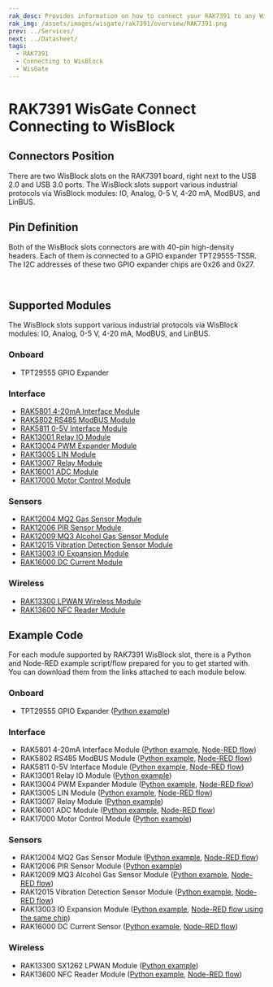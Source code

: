 ```yaml
---
rak_desc: Provides information on how to connect your RAK7391 to any WisBlock modules. This information includes technical specifications, characteristics, and requirements.
rak_img: /assets/images/wisgate/rak7391/overview/RAK7391.png
prev: ../Services/
next: ../Datasheet/
tags:
  - RAK7391
  - Connecting to WisBlock
  - WisGate
---
```


# RAK7391 WisGate Connect Connecting to WisBlock

## Connectors Position

There are two WisBlock slots on the RAK7391 board, right next to the USB 2.0 and USB 3.0 ports. The WisBlock slots support various industrial protocols via WisBlock modules: IO, Analog, 0-5&nbsp;V, 4-20&nbsp;mA, ModBUS, and LinBUS.

<rk-img
  src="/assets/images/wisgate/rak7391/connecting-to-wisblock/1.wisblock-slots.png"
  width="60%"
  caption="WisBlock slots"
/>

## Pin Definition

Both of the WisBlock slots connectors are with 40-pin high-density headers. Each of them is connected to a GPIO expander TPT29555-TS5R. The I2C addresses of these two GPIO expander chips are 0x26 and 0x27. 

<rk-img
  src="/assets/images/wisgate/rak7391/connecting-to-wisblock/2.pinouts.png"
  width="100%"
  caption="WisBlock slot pinouts"
/>

<br>

<rk-img
  src="/assets/images/wisgate/rak7391/connecting-to-wisblock/3.gpio.png"
  width="100%"
  caption="GIPO expand pinouts"
/>

## Supported Modules

The WisBlock slots support various industrial protocols via WisBlock modules: IO, Analog, 0-5&nbsp;V, 4-20&nbsp;mA, ModBUS, and LinBUS.

### Onboard

- TPT29555 GPIO Expander

### Interface

- [RAK5801 4-20mA Interface Module](https://docs.rakwireless.com/Product-Categories/WisBlock/RAK5801/Overview/)
- [RAK5802 RS485 ModBUS Module](https://docs.rakwireless.com/Product-Categories/WisBlock/RAK5802/Overview/)
- [RAK5811 0-5V Interface Module](https://docs.rakwireless.com/Product-Categories/WisBlock/RAK5811/Overview/)
- [RAK13001 Relay IO Module](https://docs.rakwireless.com/Product-Categories/WisBlock/RAK13001/Overview/)
- [RAK13004 PWM Expander Module](https://docs.rakwireless.com/Product-Categories/WisBlock/RAK13004/Overview/)
- [RAK13005 LIN Module](https://docs.rakwireless.com/Product-Categories/WisBlock/RAK13005/Overview/)
- [RAK13007 Relay Module](https://docs.rakwireless.com/Product-Categories/WisBlock/RAK13007/Overview/)
- [RAK16001 ADC Module](https://docs.rakwireless.com/Product-Categories/WisBlock/RAK16001/Overview/)
- [RAK17000 Motor Control Module](https://docs.rakwireless.com/Product-Categories/WisBlock/RAK17000/Overview/)

### Sensors

- [RAK12004 MQ2 Gas Sensor Module](https://docs.rakwireless.com/Product-Categories/WisBlock/RAK12004/Overview/)
- [RAK12006 PIR Sensor Module](https://docs.rakwireless.com/Product-Categories/WisBlock/RAK12006/Overview/)
- [RAK12009 MQ3 Alcohol Gas Sensor Module](https://docs.rakwireless.com/Product-Categories/WisBlock/RAK12009/Overview/)
- [RAK12015 Vibration Detection Sensor Module](https://docs.rakwireless.com/Product-Categories/WisBlock/RAK12015/Overview/)
- [RAK13003 IO Expansion Module](https://docs.rakwireless.com/Product-Categories/WisBlock/RAK13003/Overview/)
- [RAK16000 DC Current Module](https://docs.rakwireless.com/Product-Categories/WisBlock/RAK16000/Overview/)

### Wireless

- [RAK13300 LPWAN Wireless Module](https://docs.rakwireless.com/Product-Categories/WisBlock/RAK13300/Overview/)
- [RAK13600 NFC Reader Module](https://docs.rakwireless.com/Product-Categories/WisBlock/RAK13600/Overview/)

## Example Code

For each module supported by RAK7391 WisBlock slot, there is a Python and Node-RED example script/flow prepared for you to get started with. You can download them from the links attached to each module below.

### Onboard

- TPT29555 GPIO Expander ([Python example](https://git.rak-internal.net/product-rd/gateway/wis-developer/rak7391/wisblock-python/-/tree/dev/rak7391/tpt29555))

### Interface

- RAK5801 4-20mA Interface Module ([Python example](https://git.rak-internal.net/product-rd/gateway/wis-developer/rak7391/wisblock-python/-/tree/dev/interface/rak5801), [Node-RED flow](https://git.rak-internal.net/product-rd/gateway/wis-developer/rak7391/wisblock-node-red/-/tree/dev/interface/rak5801))
- RAK5802 RS485 ModBUS Module ([Python example](https://git.rak-internal.net/product-rd/gateway/wis-developer/rak7391/wisblock-python/-/tree/dev/interface/rak5802), [Node-RED flow](https://git.rak-internal.net/product-rd/gateway/wis-developer/rak7391/wisblock-node-red/-/tree/dev/interface/rak5802/rak5802_modbus))
- RAK5811 0-5V Interface Module ([Python example](https://git.rak-internal.net/product-rd/gateway/wis-developer/rak7391/wisblock-python/-/tree/dev/interface/rak5811), [Node-RED flow](https://git.rak-internal.net/product-rd/gateway/wis-developer/rak7391/wisblock-node-red/-/tree/dev/interface/rak5811))
- RAK13001 Relay IO Module ([Python example](https://git.rak-internal.net/product-rd/gateway/wis-developer/rak7391/wisblock-python/-/tree/dev/interface/rak13001))
- RAK13004 PWM Expander Module ([Python example](https://git.rak-internal.net/product-rd/gateway/wis-developer/rak7391/wisblock-python/-/tree/dev/interface/rak13004), [Node-RED flow](https://git.rak-internal.net/product-rd/gateway/wis-developer/rak7391/wisblock-node-red/-/tree/dev/interface/rak13004/rak13004-servo))
- RAK13005 LIN Module ([Python example](https://git.rak-internal.net/product-rd/gateway/wis-developer/rak7391/wisblock-python/-/tree/dev/interface/rak13005), [Node-RED flow](https://git.rak-internal.net/product-rd/gateway/wis-developer/rak7391/wisblock-node-red/-/tree/dev/interface/rak13005/rak13005-linbus))
- RAK13007 Relay Module ([Python example](https://git.rak-internal.net/product-rd/gateway/wis-developer/rak7391/wisblock-python/-/tree/dev/interface/rak13007))
- RAK16001 ADC Module ([Python example](https://git.rak-internal.net/product-rd/gateway/wis-developer/rak7391/wisblock-python/-/tree/dev/interface/rak16001), [Node-RED flow](https://git.rak-internal.net/product-rd/gateway/wis-developer/rak7391/wisblock-node-red/-/tree/dev/interface/rak16001))
- RAK17000 Motor Control Module ([Python example](https://git.rak-internal.net/product-rd/gateway/wis-developer/rak7391/wisblock-python/-/tree/dev/interface/rak17000))


### Sensors

- RAK12004 MQ2 Gas Sensor Module ([Python example](https://git.rak-internal.net/product-rd/gateway/wis-developer/rak7391/wisblock-python/-/tree/dev/sensors/rak12004/rak12004-reading), [Node-RED flow](https://git.rak-internal.net/product-rd/gateway/wis-developer/rak7391/wisblock-node-red/-/tree/dev/sensors/rak12004/rak12004-reading))
- RAK12006 PIR Sensor Module ([Python example](https://git.rak-internal.net/product-rd/gateway/wis-developer/rak7391/wisblock-python/-/tree/dev/sensors/rak12006))
- RAK12009 MQ3 Alcohol Gas Sensor Module ([Python example](https://git.rak-internal.net/product-rd/gateway/wis-developer/rak7391/wisblock-python/-/tree/dev/sensors/rak12009/rak12009-reading), [Node-RED flow](https://git.rak-internal.net/product-rd/gateway/wis-developer/rak7391/wisblock-node-red/-/tree/dev/sensors/rak12009/rak12009-reading))
- RAK12015 Vibration Detection Sensor Module ([Python example](https://git.rak-internal.net/product-rd/gateway/wis-developer/rak7391/wisblock-python/-/tree/dev/sensors/rak12015), [Node-RED flow](https://git.rak-internal.net/product-rd/gateway/wis-developer/rak7391/wisblock-node-red/-/tree/dev/sensors/rak12015/rak12015-tampering-detector))
- RAK13003 IO Expansion Module ([Python example](https://git.rak-internal.net/product-rd/gateway/wis-developer/rak7391/wisblock-python/-/tree/dev/sensors/rak13003/rak13003-blink), [Node-RED flow using the same chip](https://git.rak-internal.net/product-rd/gateway/wis-developer/rak7391/wisblock-node-red/-/tree/dev/display/rak14003-example))
- RAK16000 DC Current Sensor ([Python example](https://git.rak-internal.net/product-rd/gateway/wis-developer/rak7391/wisblock-python/-/tree/dev/sensors/rak16000), [Node-RED flow](https://git.rak-internal.net/product-rd/gateway/wis-developer/rak7391/wisblock-node-red/-/tree/dev/sensors/rak16000))

### Wireless

- RAK13300 SX1262 LPWAN Module ([Python example](https://git.rak-internal.net/product-rd/gateway/wis-developer/rak7391/wisblock-python/-/tree/dev/wireless/rak13300/rak13300-p2p))
- RAK13600 NFC Reader Module ([Python example](https://git.rak-internal.net/product-rd/gateway/wis-developer/rak7391/wisblock-python/-/tree/dev/interface/rak13600), [Node-RED flow](https://git.rak-internal.net/product-rd/gateway/wis-developer/rak7391/wisblock-node-red/-/tree/dev/wireless/rak13600))

